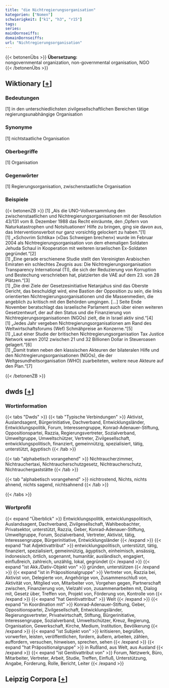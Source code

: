 ```yaml
---
title: "die Nichtregierungsorganisation"
kategorien: ["Nomen"]
schwierigkeit: ["k1", "h3", "r15"]
tags:
series:
mainDornseiffs:
domainDornseiffs:
url: "Nichtregierungsorganisation"
---
```


{{< betonenÜbs >}}
**Übersetzung:**  
nongovernmental organization, non-governmental organisation, NGO  
{{< /betonenÜbs >}}

## Wiktionary [[+](https://de.wiktionary.org/wiki/Nichtregierungsorganisation)]

### Bedeutungen
[1] in den unterschiedlichsten zivilgesellschaftlichen Bereichen tätige regierungsunabhängige Organisation  

### Synonyme
[1] nichtstaatliche Organisation  

### Oberbegriffe
[1] Organisation  

### Gegenwörter
[1] Regierungsorganisation, zwischenstaatliche Organisation  

### Beispiele
{{< betonenZB >}}
[1] „Als die UNO-Vollversammlung den zwischenstaatlichen und Nichtregierungsorganisationen mit der Resolution 43/131 vom 8. Dezember 1988 das Recht einräumte, den ‚Opfern von Naturkatastrophen und Notsituationen‘ Hilfe zu bringen, ging sie davon aus, das Interventionsverbot nur ganz vorsichtig gelockert zu haben.“[1]  
[1] „«Schovrim Schtika» («Das Schweigen brechen») wurde im Februar 2004 als Nichtregierungsorganisation von dem ehemaligen Soldaten Jehuda Schaul in Kooperation mit weiteren israelischen Ex-Soldaten gegründet.“[2]  
[1] „Eine gerade erschienene Studie stellt den Vereinigten Arabischen Emiraten ein schlechtes Zeugnis aus: Die Nichtregierungsorganisation Transparency International (TI), die sich der Reduzierung von Korruption und Bestechung verschrieben hat, platzierten die VAE auf dem 23. von 28 Plätzen.“[3]  
[1] „Die drei Ziele der Gesetzesinitiative Netanjahus sind das Oberste Gericht, das beschuldigt wird, eine Bastion der Opposition zu sein, die links orientierten Nichtregierungsorganisationen und die Massenmedien, die angeblich zu kritisch mit den Behörden umgingen. […] Seite Ende November beratschlagt das israelische Parlament auch über einen weiteren Gesetzentwurf, der auf den Status und die Finanzierung von Nichtregierungsorganisationen (NGOs) zielt, die in Israel aktiv sind.“[4]  
[1] „Jedes Jahr vergeben Nichtregierungsorganisationen am Rand des Weltwirtschaftsforums (Wef) Schmähpreise an Konzerne.“[5]  
[1] „Laut einer Studie der britischen Nichtregierungsorganisation Tax Justice Network waren 2012 zwischen 21 und 32 Billionen Dollar in Steueroasen gelagert.“[6]  
[1] „Damit traten neben den klassischen Akteuren der bilateralen Hilfe und den Nichtregierungsorganisationen (NGOs), die der Weltgesundheitsorganisation (WHO) zuarbeiteten, weitere neue Akteure auf den Plan.“[7]  

{{< /betonenZB >}}


## dwds [[+](https://www.dwds.de/wb/Nichtregierungsorganisation)]

### Wortinformation
{{< tabs "Dwds" >}}
{{< tab "Typische Verbindungen" >}}
Aktivist, Auslandsagent, Bürgerinitiative, Dachverband, Entwicklungsländer, Entwicklungspolitik, Forum, Interessengruppe, Konrad-Adenauer-Stiftung, Oppositionspartei, Razzia, Regierungsvertreter, Sozialverband, Umweltgruppe, Umweltschützer, Vertreter, Zivilgesellschaft, entwicklungspolitisch, finanziert, gemeinnützig, spezialisiert, tätig, unterstützt, ägyptisch
{{< /tab >}}

{{< tab "alphabetisch vorangehend" >}}
Nichtraucherzimmer, Nichtrauchertaxi, Nichtraucherschutzgesetz, Nichtraucherschutz, Nichtrauchergaststätte
{{< /tab >}}

{{< tab "alphabetisch vorangehend" >}}
nichtrostend, Nichts, nichts ahnend, nichts sagend, nichtsahnend
{{< /tab >}}

{{< /tabs >}}

### Wortprofil
{{< expand "Überblick" >}} Entwicklungspolitik, entwicklungspolitisch, Auslandsagent, Dachverband, Zivilgesellschaft, Wahlbeobachter, Privatsektor, unterstützt, Razzia, Geber, Konrad-Adenauer-Stiftung, Umweltgruppe, Forum, Sozialverband, Vertreter, Aktivist, tätig, Interessengruppe, Bürgerinitiative, Entwicklungsländer {{< /expand >}}
{{< expand "hat Adjektivattribut" >}} entwicklungspolitisch, unterstützt, tätig, finanziert, spezialisiert, gemeinnützig, ägyptisch, einheimisch, ansässig, indonesisch, örtlich, sogenannt, humanitär, ausländisch, engagiert, einflußreich, zahlreich, unzählig, lokal, gegründet {{< /expand >}}
{{< expand "ist Akk./Dativ-Objekt von" >}} gründen, unterstützen {{< /expand >}}
{{< expand "ist in Präpositionalgruppe" >}} Vertreter von, Razzia bei, Aktivist von, Delegierte von, Angehörige von, Zusammenschluß von, Aktivität von, Mitglied von, Mitarbeiter von, Vorgehen gegen, Partnerschaft zwischen, Finanzierung von, Vielzahl von, zusammenarbeiten mit, Dialog mit, Gesetz über, Treffen von, Projekt von, Förderung von, Kontrolle von {{< /expand >}}
{{< expand "hat Genitivattribut" >}} Welt {{< /expand >}}
{{< expand "in Koordination mit" >}} Konrad-Adenauer-Stiftung, Geber, Oppositionspartei, Zivilgesellschaft, Entwicklungsländer, Regierungsvertreter, Privatwirtschaft, Stiftung, Bürgerinitiative, Interessengruppe, Sozialverband, Umweltschützer, Kreuz, Regierung, Organisation, Gewerkschaft, Kirche, Medium, Institution, Bevölkerung {{< /expand >}}
{{< expand "ist Subjekt von" >}} kritisieren, begrüßen, vorwerfen, leisten, veröffentlichen, fordern, äußern, arbeiten, zählen, auffordern, versuchen, hinweisen, sprechen, sehen {{< /expand >}}
{{< expand "hat Präpositionalgruppe" >}} in Rußland, aus Welt, aus Ausland {{< /expand >}}
{{< expand "ist Genitivattribut von" >}} Forum, Netzwerk, Büro, Mitarbeiter, Vertreter, Arbeit, Studie, Treffen, Einfluß, Unterstützung, Angabe, Forderung, Rolle, Bericht, Leiter {{< /expand >}}

## Leipzig Corpora [[+](https://corpora.uni-leipzig.de/en/res?word=Nichtregierungsorganisation&corpusId=deu_newscrawl-public_2018)]

